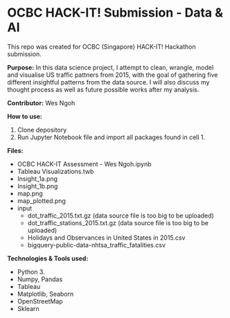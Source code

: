 # OCBC HACK-IT! Submission - Data & AI

This repo was created for OCBC (Singapore) HACK-IT! Hackathon submission.

**Purpose:** In this data science project, I attempt to clean, wrangle, model and visualise US traffic pattners from 2015, with the goal of gathering five different insightful patterns from the data source. I will also discuss my thought process as well as future possible works after my analysis.

**Contributor:** Wes Ngoh

**How to use:** 
  1. Clone depository
  2. Run Jupyter Notebook file and import all packages found in cell 1.

**Files:**
- OCBC HACK-IT Assessment - Wes Ngoh.ipynb
- Tableau Visualizations.twb
- Insight_1a.png
- Insight_1b.png
- map.png
- map_plotted.png
- input
  - dot_traffic_2015.txt.gz (data source file is too big to be uploaded)
  - dot_traffic_stations_2015.txt.gz (data source file is too big to be uploaded)
  - Holidays and Observances in United States in 2015.csv
  - bigquery-public-data-nhtsa_traffic_fatalities.csv

**Technologies & Tools used:**
  - Python 3.
  - Numpy, Pandas
  - Tableau
  - Matplotlib, Seaborn
  - OpenStreetMap
  - Sklearn

